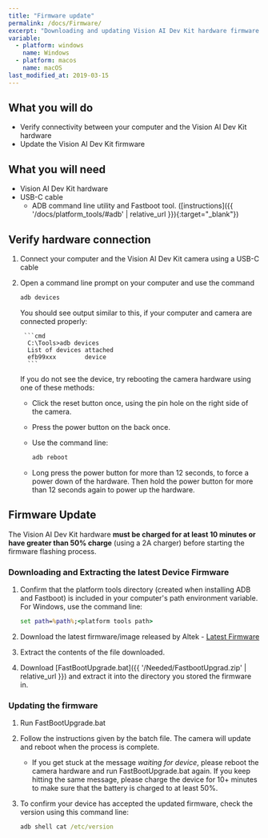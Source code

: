 ```yaml
---
title: "Firmware update"
permalink: /docs/Firmware/
excerpt: "Downloading and updating Vision AI Dev Kit hardware firmware."
variable:
  - platform: windows
    name: Windows
  - platform: macos
    name: macOS
last_modified_at: 2019-03-15
---
```


## What you will do

* Verify connectivity between your computer and the Vision AI Dev Kit hardware
* Update the Vision AI Dev Kit firmware

## What you will need

* Vision AI Dev Kit hardware
* USB-C cable
  * ADB command line utility and Fastboot tool. ([instructions]({{ '/docs/platform_tools/#adb' | relative_url }}){:target="_blank"})

## Verify hardware connection

1. Connect your computer and the Vision AI Dev Kit camera using a USB-C cable
2. Open a command line prompt on your computer and use the command

     ```cmd
     adb devices
     ```

    You should see output similar to this, if your computer and camera are connected properly:  

        ```cmd
         C:\Tools>adb devices
         List of devices attached  
         efb99xxx        device
         ```  

    If you do not see the device, try rebooting the camera hardware using one of these methods:

    * Click the reset button once, using the pin hole on the right side of the camera.
    * Press the power button on the back once.
    * Use the command line:

        ```cmd
        adb reboot
        ```

    * Long press the power button for more than 12 seconds, to force a power down of the hardware. Then hold the power button for more than 12 seconds again to power up the hardware.

## Firmware Update

The Vision AI Dev Kit hardware **must be charged for at least 10 minutes or have greater than 50% charge** (using a 2A charger) before starting the firmware flashing process.

### Downloading and Extracting the latest Device Firmware

1. Confirm that the platform tools directory (created when installing ADB and Fastboot) is included in your computer's path environment variable. For Windows, use the command line:

    ```cmd
    set path=%path%;<platform tools path>
    ```

2. Download the latest firmware/image released by Altek - [Latest Firmware](https://store.altek.com.tw/qualcomm/downloads/Azure-IoT-Starter-Kit)

3. Extract the contents of the file downloaded.

4. Download [FastBootUpgrade.bat]({{ '/Needed/FastbootUpgrad.zip' | relative_url }}) and extract it into the directory you stored the firmware in.

### Updating the firmware

1. Run FastBootUpgrade.bat

2. Follow the instructions given by the batch file. The camera will update and reboot when the process is complete.
    * If you get stuck at the message *waiting for device*, please reboot the camera hardware and run FastBootUpgrade.bat again. If you keep hitting the same message, please charge the device for 10+ minutes to make sure that the battery is charged to at least 50%.

3. To confirm your device has accepted the updated firmware, check the version using this command line:

    ```cmd
    adb shell cat /etc/version
    ```
